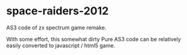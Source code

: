 # space-raiders-2012
AS3 code of zx spectrum game remake.

With some effort, this somewhat dirty Pure AS3 code can be relatively easily converted to javascript / html5 game.
